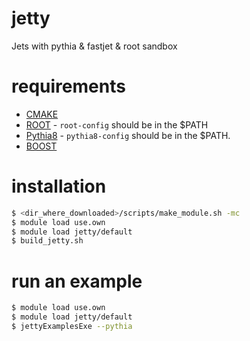 # jetty
Jets with pythia &amp; fastjet &amp; root sandbox

# requirements

 - [CMAKE](https://cmake.org)
 - [ROOT](http://root.cern.ch) - `root-config` should be in the $PATH
 - [Pythia8](http://home.thep.lu.se/~torbjorn/Pythia.html) - `pythia8-config` should be in the $PATH.
 - [BOOST](http://www.boost.org)

# installation

```bash
$ <dir_where_downloaded>/scripts/make_module.sh -mc
$ module load use.own
$ module load jetty/default
$ build_jetty.sh
```

# run an example

```bash
$ module load use.own
$ module load jetty/default
$ jettyExamplesExe --pythia
```
